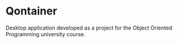 # Qontainer

Desktop application developed as a project for the Object Oriented Programming university course.

